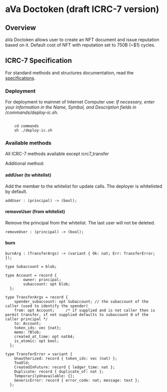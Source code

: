 # aVa Doctoken (draft ICRC-7 version)

## Overview

aVa Doctoken allows user to create an NFT document and issue reputation based on it. Default cost of NFT with reputation set to 750B (~$1) cycles.

## ICRC-7 Specification

For standard methods and structures documentation, read the [specifications](https://github.com/dfinity/ICRC/blob/main/ICRCs/ICRC-7/ICRC-7.md).

### Deployment
For deployment to mainnet of Internet Computer use: 
*If necessary, enter your information in the Name, Symbol, and Description fields in /commands/deploy-ic.sh.*

<code>
	cd commands
	sh ./deploy-ic.sh
</code>


### Available methods
All ICRC-7 methods available except icrc7_transfer

Additional method: 

#### addUser (to whitelist)
Add the member to the whitelist for update calls.
The deployer is whitelisted by default.

```candid "Methods" +=
addUser : (principal) -> (bool);
```

#### removeUser (from whitelist)
Remove the principal from the whitelist.
The last user will not be deleted.

```candid "Methods" +=
removeUser : (principal) -> (bool);
```

#### burn
```candid "Methods" +=
burnArg : (TransferArgs) -> (variant { Ok: nat; Err: TransferError; });
```

```candid "Type definitions" +=
type Subaccount = blob;

type Account = record {
		owner: principal; 
		subaccount: opt blob;
  };
  
type TransferArgs = record {
    spender_subaccount: opt Subaccount; // the subaccount of the caller (used to identify the spender)
    from: opt Account;     /* if supplied and is not caller then is permit transfer, if not supplied defaults to subaccount 0 of the caller principal */
    to: Account;
    token_ids: vec {nat};   
    memo: ?Blob;
    created_at_time: opt nat64;
    is_atomic: opt bool;
  };

type TransferError = variant {
    Unauthorized: record { token_ids: vec (nat) };
    TooOld;
    CreatedInFuture: record { ledger_time: nat };
    Duplicate: record { duplicate_of: nat };
    TemporarilyUnavailable: {};
    GenericError: record { error_code: nat; message: text };
  };
```





